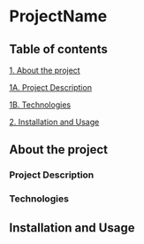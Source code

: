 # ProjectName

## Table of contents

[1. About the project](#about-the-project)

[1A. Project Description](#project-description)

[1B. Technologies](#technologies)

[2. Installation and Usage](#installation-and-usage)

<!-- SECTION: About project -->
## About the project
### Project Description
<!-- Brief description about what the project does -->

### Technologies
<!-- List of what technologies were used, brief description and link to docs -->


## Installation and Usage

<!--  -->

